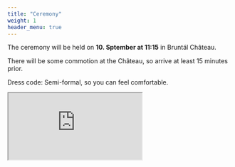 ```yaml
---
title: "Ceremony"
weight: 1
header_menu: true
---
```


The ceremony will be held on  **10. Sptember at 11:15** in Bruntál Château.

There will be some commotion at the Château, so arrive at least 15 minutes prior.

Dress code: Semi-formal, so you can feel comfortable.

<iframe id="ceremonyMap" src="https://www.google.com/maps/embed?pb=!1m18!1m12!1m3!1d16287.992756941594!2d17.46748072546723!3d49.98889764480976!2m3!1f0!2f0!3f0!3m2!1i1024!2i768!4f13.1!3m3!1m2!1s0x4712284e18f3a143%3A0x9d2f77a711ce7161!2zWsOhbWVrIHYgQnJ1bnTDoWxl!5e0!3m2!1scs!2scz!4v1658702147436!5m2!1scs!2scz" allowfullscreen="" loading="lazy" referrerpolicy="no-referrer-when-downgrade" class="map"></iframe>